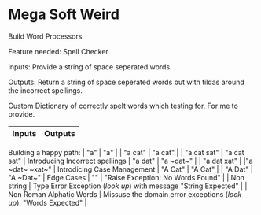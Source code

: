 # Mega Soft Weird

Build Word Processors

Feature needed: Spell Checker

Inputs: Provide a string of space seperated words.

Outputs: Return a string of space seperated words but with tildas around the incorrect spellings.

Custom Dictionary of correctly spelt words which testing for. For me to provide.

| Inputs     | Outputs     |
| :------------- | :------------- |
Building a happy path:
| "a"       | "a"       |
| "a cat"    | "a cat"   |
| "a cat sat" | "a cat sat"  |
Introducing Incorrect spellings
| "a dat" | "a ~dat~" |
| "a dat xat" | |"a ~dat~ ~xat~" |
Introdicing Case Management
| "A Cat"    | "A Cat"   |
| "A Dat" | "A ~Dat~" |
Edge Cases
| "" | "Raise Exception: No Words Found" |
| Non string | Type Error Exception (*look up*) with message "String Expected" |
| Non Roman Alphatic Words | Missuse the domain error exceptions (*look up*): "Words Expected" |
